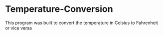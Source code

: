 # Temperature-Conversion

 This program was built to convert the temperature in Celsius to Fahrenheit or vice versa 
